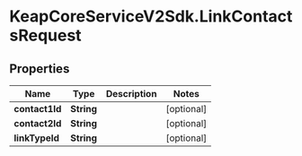 # KeapCoreServiceV2Sdk.LinkContactsRequest

## Properties

Name | Type | Description | Notes
------------ | ------------- | ------------- | -------------
**contact1Id** | **String** |  | [optional] 
**contact2Id** | **String** |  | [optional] 
**linkTypeId** | **String** |  | [optional] 


